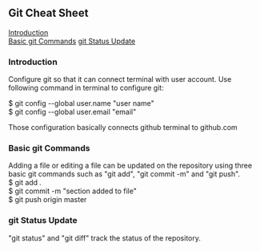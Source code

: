 
## Git Cheat Sheet

[Introduction](README.md#introduction) \
[Basic git Commands](README.md#basic-git-commands)
[git Status Update](README.md#status-update)

### Introduction 
Configure git so that it can connect terminal with user account. Use following command in terminal to configure git:

$ git config --global user.name "user name" \
$ git config --global user.email "email"

Those configuration basically connects github terminal to github.com

### Basic git Commands
Adding a file or editing a file can be updated on the repository using three basic git commands such as "git add", "git commit -m" and "git push". \
$ git add *.* \
$ git commit -m "section added to file" \
$ git push origin master 

### git Status Update
"git status" and "git diff" track the status of the repository.


